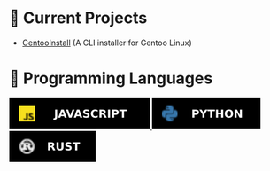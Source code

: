 # 🔧 Current Projects
- [GentooInstall](https://github.com/PinkTurkey0/GentooInstall) (A CLI installer for Gentoo Linux)
# 📄 Programming Languages
<a href="https://nodejs.org" >
        <img src="https://raw.githubusercontent.com/PinkTurkey0/PinkTurkey0/main/Images/Javascript.svg" />
<a href="https://python.org" >
    <img src="https://raw.githubusercontent.com/PinkTurkey0/PinkTurkey0/main/Images/Python.svg" />
<a href="https://www.rust-lang.org" target="_blank">
    <img src="https://raw.githubusercontent.com/PinkTurkey0/PinkTurkey0/main/Images/Rust.svg" />